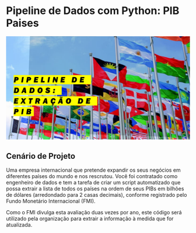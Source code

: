 # Pipeline de Dados com Python: PIB Paises

![Imagem](./pics/pipeline.png)

## Cenário de Projeto

Uma empresa internacional que pretende expandir os seus negócios em diferentes países do mundo e nos rescrutou. Você foi contratado como engenheiro de dados e tem a tarefa de criar um script automatizado que possa extrair a lista de todos os países na ordem de seus PIBs em bilhões de dólares (arredondado para 2 casas decimais), conforme registrado pelo Fundo Monetário Internacional (FMI). 

Como o FMI divulga esta avaliação duas vezes por ano, este código será utilizado pela organização para extrair a informação à medida que for atualizada.

